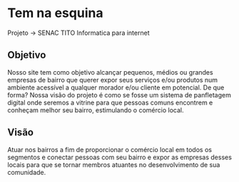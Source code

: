 # Tem na esquina
Projeto -> SENAC TITO
Informatica para internet

## Objetivo  

Nosso site tem como objetivo alcançar pequenos, médios ou grandes empresas de bairro que querer expor seus serviços e/ou produtos num ambiente acessível a qualquer morador e/ou cliente em potencial. De que forma? Nossa visão do projeto é como se fosse um sistema de panfletagem digital onde seremos a vitrine para que pessoas comuns encontrem e conheçam melhor seu bairro, estimulando o comércio local. 
 
## Visão 
 
Atuar nos bairros a fim de proporcionar o comércio local em todos os segmentos e conectar pessoas com seu bairro e expor as empresas desses locais para que se tornar membros atuantes no desenvolvimento de sua comunidade. 
